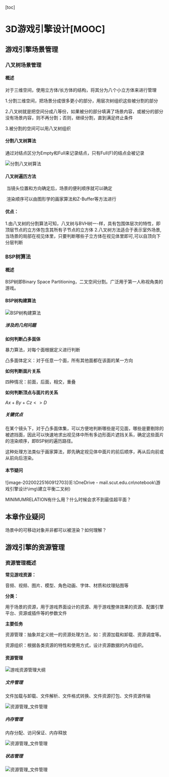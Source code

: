 [toc]

# 3D游戏引擎设计[MOOC]

## 游戏引擎场景管理

### 八叉树场景管理

#### 概述

对于三维空间，使用立方体/长方体的结构，将其分为八个小立方体来进行管理

1.分割三维空间，把场景分成很多更小的部分，用层次树组织这些被分割的部分

2.八叉树就是把空间分成八等份，如果被分的部分填满了场景内容，或被分的部分没有场景内容，则不再分割；否则，继续分割，直到满足终止条件

3.被分割的空间可以用八叉树组织 

#### 分割八叉树算法

通过对结点区分为Empty和Full来记录结点，只有Full(F)的结点会被记录

![分割八叉树算法](img\分割八叉树算法.png)

#### 八叉树遍历方法

​	当镜头位置和方向确定后，场景的便利顺序就可以确定

​	渲染顺序可以由图形学的画家算法和Z-Buffer等方法进行

#### 优点：

1.由八叉树的分割算法可知，八叉树与BVH树一-样，具有包围体层次的特性，即顶层节点的立方体包含其所有子节点的立方体
2.八叉树方法适合于表示室外场景,当场景的局部在视见体里，只要判断哪些子立方体在视见体里即可,可以自顶向下分层判断

### BSP树算法

#### 概述

BSP树即Binary Space Partitioning，二叉空间分割。广泛用于第一人称视角类的游戏。

#### BSP树构建算法

![BSP树构建算法](img/BSP树构建算法.png)

##### 涉及的几何问题

**如何判断凸多面体**

暴力算法，对每个面根据定义进行判断

凸多面体定义：对于任意一个面，所有其他面都在该面的某一方向

**如何判断面片关系**

四种情况：前面，后面，相交，重叠

**如何判断顶点与面片的关系**

$Ax+By+Cz<>D$

##### 关键优点

​	在某个镜头下，对于凸多面体集，可以方便地判断哪些是可见面，哪些是要剔除的被遮挡面，因此可以快速地求出视见体中所有多边形面片遮挡关系，确定这些面片的渲染顺序，即BSP树的遍历路径。

​	这种处理方法类似于画家算法，即先确定视见体中面片的前后顺序，再从后向前或从前向后渲染。

#### 本节疑问

![image-20200225160912703](E:\OneDrive - mail.scut.edu.cn\notebook\游戏引擎设计\img\建立平衡二叉树)

MINIMUMRELATION有什么用？什么时候会求不到最佳超平面？

## 本章作业疑问

场景中的可移动对象并非都可以被渲染？如何理解？

## 游戏引擎的资源管理

### 资源管理概述

**常见游戏资源：**

音频、视频、图片、模型、角色动画、字体、材质和纹理贴图等

**分类：**

用于场景的资源，用于游戏界面设计的资源、用于游戏整体效果的资源、配置引擎平台、资源或插件等的参数文件 

**主要任务**

资源管理：抽象并定义统一的资源处理方法，如：资源加载和卸载、资源调度等。

资源组织：根据各类资源的特性和使用方式，设计资源数据的内存组织。

#### 资源管理

![游戏资源管理大纲](img\游戏资源管理大纲.png)

##### 文件管理

文件加载与卸载、文件解析、文件格式转换、文件资源打包、文件资源传输

![资源管理_文件管理](img/资源管理_文件管理.png)

##### 内存管理

内存分配、访问保证、内存释放

![资源管理_文件管理](img/资源管理_内存管理.png)

#####  状态管理

![资源管理_文件管理](img/资源管理_状态管理.png)

##### 